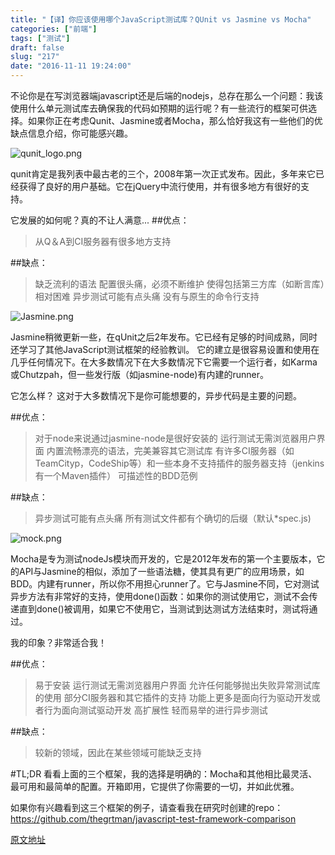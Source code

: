 ```yaml
---
title: "【译】你应该使用哪个JavaScript测试库？QUnit vs Jasmine vs Mocha"
categories: ["前端"]
tags: ["测试"]
draft: false
slug: "217"
date: "2016-11-11 19:24:00"
---
```


不论你是在写浏览器端javascript还是后端的nodejs，总存在那么一个问题：我该使用什么单元测试库去确保我的代码如预期的运行呢？有一些流行的框架可供选择。如果你正在考虑Qunit、Jasmine或者Mocha，那么恰好我这有一些他们的优缺点信息介绍，你可能感兴趣。

![qunit_logo.png][1]

qunit肯定是我列表中最古老的三个，2008年第一次正式发布。因此，多年来它已经获得了良好的用户基础。它在jQuery中流行使用，并有很多地方有很好的支持。

它发展的如何呢？真的不让人满意...
##优点：
>从Q＆A到CI服务器有很多地方支持

##缺点：
>缺乏流利的语法
配置很头痛，必须不断维护
使得包括第三方库（如断言库）相对困难
异步测试可能有点头痛
没有与原生的命令行支持

![Jasmine.png][2]

Jasmine稍微更新一些，在qUnit之后2年发布。它已经有足够的时间成熟，同时还学习了其他JavaScript测试框架的经验教训。 它的建立是很容易设置和使用在几乎任何情况下。在大多数情况下在大多数情况下它需要一个运行者，如Karma或Chutzpah，但一些发行版（如jasmine-node)有内建的runner。

它怎么样？ 这对于大多数情况下是你可能想要的，异步代码是主要的问题。

##优点：
>对于node来说通过jasmine-node是很好安装的
运行测试无需浏览器用户界面
内置流畅漂亮的语法，完美兼容其它测试库
有许多CI服务器（如TeamCityp，CodeShip等）和一些本身不支持插件的服务器支持（jenkins有一个Maven插件）
可描述性的BDD范例

##缺点：
>异步测试可能有点头痛
所有测试文件都有个确切的后缀（默认*spec.js)

![mock.png][3]

Mocha是专为测试nodeJs模块而开发的，它是2012年发布的第一个主要版本，它的API与Jasmine的相似，添加了一些语法糖，使其具有更广的应用场景，如BDD。内建有runner，所以你不用担心runner了。它与Jasmine不同，它对测试异步方法有非常好的支持，使用done()函数：如果你的测试使用它，测试不会传递直到done()被调用，如果它不使用它，当测试到达测试方法结束时，测试将通过。

我的印象？非常适合我！

##优点：
>易于安装
运行测试无需浏览器用户界面
允许任何能够抛出失败异常测试库的使用
部分CI服务器和其它插件的支持
功能上更多是面向行为驱动开发或者行为面向测试驱动开发
高扩展性
轻而易举的进行异步测试

##缺点：
>较新的领域，因此在某些领域可能缺乏支持

#TL;DR
看看上面的三个框架，我的选择是明确的：Mocha和其他相比最灵活、最可用和最简单的配置。开箱即用，它提供了你需要的一切，并如此优雅。

如果你有兴趣看到这三个框架的例子，请查看我在研究时创建的repo：
https://github.com/thegrtman/javascript-test-framework-comparison

[原文地址][4]


  [1]: http://zhangchen915.com/usr/uploads/2016/11/4125582959.png
  [2]: http://zhangchen915.com/usr/uploads/2016/11/2968338635.png
  [3]: http://zhangchen915.com/usr/uploads/2016/11/4006474259.png
  [4]: http://www.techtalkdc.com/which-javascript-test-library-should-you-use-qunit-vs-jasmine-vs-mocha/
